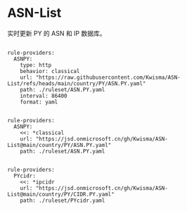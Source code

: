 
# ASN-List

实时更新 PY 的 ASN 和 IP 数据库。

<pre><code class="language-javascript">
rule-providers:
  ASNPY:
    type: http
    behavior: classical
    url: "https://raw.githubusercontent.com/Kwisma/ASN-List/refs/heads/main/country/PY/ASN.PY.yaml"
    path: ./ruleset/ASN.PY.yaml
    interval: 86400
    format: yaml
</code></pre>

<pre><code class="language-javascript">
rule-providers:
  ASNPY:
    <<: *classical
    url: "https://jsd.onmicrosoft.cn/gh/Kwisma/ASN-List@main/country/PY/ASN.PY.yaml"
    path: ./ruleset/ASN.PY.yaml
</code></pre>

<pre><code class="language-javascript">
rule-providers:
  PYcidr:
    <<: *ipcidr
    url: "https://jsd.onmicrosoft.cn/gh/Kwisma/ASN-List@main/country/PY/CIDR.PY.yaml"
    path: ./ruleset/PYcidr.yaml
</code></pre>